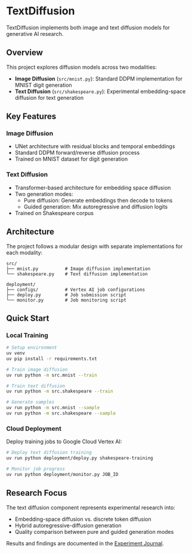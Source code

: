 # TextDiffusion

TextDiffusion implements both image and text diffusion models for generative AI research.

## Overview

This project explores diffusion models across two modalities:

- **Image Diffusion** (`src/mnist.py`): Standard DDPM implementation for MNIST digit generation
- **Text Diffusion** (`src/shakespeare.py`): Experimental embedding-space diffusion for text generation

## Key Features

### Image Diffusion
- UNet architecture with residual blocks and temporal embeddings
- Standard DDPM forward/reverse diffusion process
- Trained on MNIST dataset for digit generation

### Text Diffusion
- Transformer-based architecture for embedding space diffusion
- Two generation modes:
  - Pure diffusion: Generate embeddings then decode to tokens
  - Guided generation: Mix autoregressive and diffusion logits
- Trained on Shakespeare corpus

## Architecture

The project follows a modular design with separate implementations for each modality:

```
src/
├── mnist.py          # Image diffusion implementation
└── shakespeare.py    # Text diffusion implementation

deployment/
├── configs/          # Vertex AI job configurations
├── deploy.py         # Job submission script
└── monitor.py        # Job monitoring script
```

## Quick Start

### Local Training

```bash
# Setup environment
uv venv
uv pip install -r requirements.txt

# Train image diffusion
uv run python -m src.mnist --train

# Train text diffusion
uv run python -m src.shakespeare --train

# Generate samples
uv run python -m src.mnist --sample
uv run python -m src.shakespeare --sample
```

### Cloud Deployment

Deploy training jobs to Google Cloud Vertex AI:

```bash
# Deploy text diffusion training
uv run python deployment/deploy.py shakespeare-training

# Monitor job progress
uv run python deployment/monitor.py JOB_ID
```

## Research Focus

The text diffusion component represents experimental research into:

- Embedding-space diffusion vs. discrete token diffusion
- Hybrid autoregressive-diffusion generation
- Quality comparison between pure and guided generation modes

Results and findings are documented in the [Experiment Journal](experiments.md).
